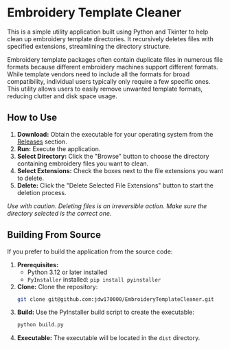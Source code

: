 # Embroidery Template Cleaner

This is a simple utility application built using Python and Tkinter to help clean up embroidery template directories. It recursively deletes files with specified extensions, streamlining the directory structure.

Embroidery template packages often contain duplicate files in numerous file formats because different embroidery machines support different formats. While template vendors need to include all the formats for broad compatibility, individual users typically only require a few specific ones. This utility allows users to easily remove unwanted template formats, reducing clutter and disk space usage.

## How to Use

1.  **Download:** Obtain the executable for your operating system from the [Releases](https://github.com/jdw170000/EmbroideryTemplateCleaner/releases) section.
2.  **Run:** Execute the application.
3.  **Select Directory:** Click the "Browse" button to choose the directory containing embroidery files you want to clean.
4.  **Select Extensions:** Check the boxes next to the file extensions you want to delete.
5.  **Delete:** Click the "Delete Selected File Extensions" button to start the deletion process.

*Use with caution. Deleting files is an irreversible action. Make sure the directory selected is the correct one.*

## Building From Source

If you prefer to build the application from the source code:

1.  **Prerequisites:**
    *   Python 3.12 or later installed
    *   `PyInstaller` installed: `pip install pyinstaller`
2.  **Clone:** Clone the repository:
    ```bash
    git clone git@github.com:jdw170000/EmbroideryTemplateCleaner.git
    ```
3.  **Build:** Use the PyInstaller build script to create the executable:
    ```bash
    python build.py
    ```
4.  **Executable:** The executable will be located in the `dist` directory.